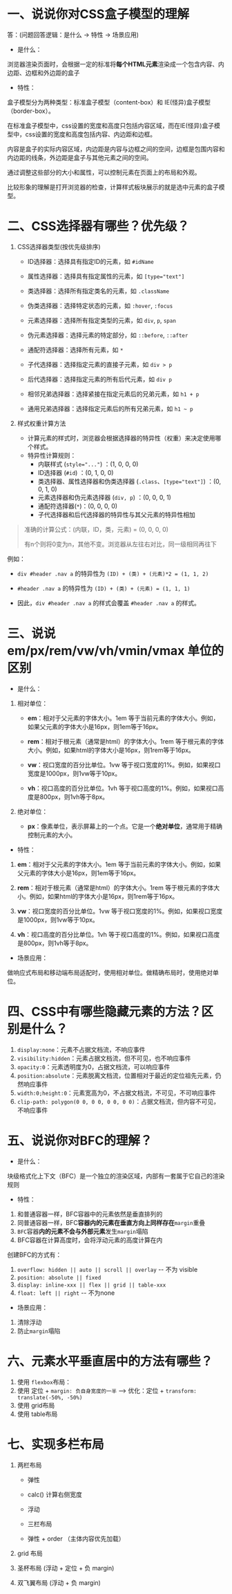 # 一、说说你对CSS盒子模型的理解

答：(问题回答逻辑：是什么 -> 特性 -> 场景应用)

- 是什么：

浏览器渲染页面时，会根据一定的标准将**每个HTML元素**渲染成一个包含内容、内边距、边框和外边距的盒子

- 特性：

盒子模型分为两种类型：标准盒子模型（content-box）和 IE(怪异)盒子模型（border-box）。

在标准盒子模型中，css设置的宽度和高度只包括内容区域，而在IE(怪异)盒子模型中，css设置的宽度和高度包括内容、内边距和边框。

内容是盒子的实际内容区域，内边距是内容与边框之间的空间，边框是包围内容和内边距的线条，外边距是盒子与其他元素之间的空间。

通过调整这些部分的大小和属性，可以控制元素在页面上的布局和外观。

比较形象的理解是打开浏览器的检查，计算样式板块展示的就是选中元素的盒子模型。

# 二、CSS选择器有哪些？优先级？

1. CSS选择器类型(按优先级排序)

    - ID选择器：选择具有指定ID的元素，如 `#idName`

    - 属性选择器：选择具有指定属性的元素，如 `[type="text"]`
    - 类选择器：选择所有指定类名的元素，如 `.className`
    - 伪类选择器：选择特定状态的元素，如 `:hover`, `:focus`

    - 元素选择器：选择所有指定类型的元素，如 `div`, `p`, `span`
    - 伪元素选择器：选择元素的特定部分，如 `::before`, `::after`

    - 通配符选择器：选择所有元素，如 `*`

    - 子代选择器：选择指定元素的直接子元素，如 `div > p`
    - 后代选择器：选择指定元素的所有后代元素，如 `div p`
    - 相邻兄弟选择器：选择紧接在指定元素后的兄弟元素，如 `h1 + p`
    - 通用兄弟选择器：选择指定元素后的所有兄弟元素，如 `h1 ~ p`

2. 样式权重计算方法
    - 计算元素的样式时，浏览器会根据选择器的特异性（权重）来决定使用哪个样式。
    - 特异性计算规则：
        - 内联样式 (`style="..."`) ：(1, 0, 0, 0)
        - ID选择器 (`#id`) ：(0, 1, 0, 0)
        - 类选择器、属性选择器和伪类选择器 (`.class`、`[type="text"]`) ：(0, 0, 1, 0)
        - 元素选择器和伪元素选择器 (`div, p`) ：(0, 0, 0, 1)
        - 通配符选择器(`*`)：(0, 0, 0, 0)
        - 子代选择器和后代选择器的特异性与其父元素的特异性相加

> 准确的计算公式：(内联，ID，类，元素) = (0, 0, 0, 0)
>
> 有n个则将0变为n，其他不变。浏览器从左往右对比，同一级相同再往下

例如：

- `div #header .nav a` 的特异性为 `(ID) + (类) + (元素)*2 = (1, 1, 2)`

- `#header .nav a` 的特异性为 `(ID) + (类) + (元素) = (1, 1, 1)`

- 因此，`div #header .nav a` 的样式会覆盖 `#header .nav a` 的样式。

# 三、说说 em/px/rem/vw/vh/vmin/vmax 单位的区别

- 是什么：

1. 相对单位：

    - **em**：相对于父元素的字体大小。1em 等于当前元素的字体大小。例如，如果父元素的字体大小是16px，则1em等于16px。

    - **rem**：相对于根元素（通常是html）的字体大小。1rem 等于根元素的字体大小。例如，如果html的字体大小是16px，则1rem等于16px。

    - **vw**：视口宽度的百分比单位。1vw 等于视口宽度的1%。例如，如果视口宽度是1000px，则1vw等于10px。

    - **vh**：视口高度的百分比单位。1vh 等于视口高度的1%。例如，如果视口高度是800px，则1vh等于8px。

2. 绝对单位：

    - **px**：像素单位，表示屏幕上的一个点。它是一个**绝对单位**，通常用于精确控制元素的大小。

- 特性：

1. **em**：相对于父元素的字体大小。1em 等于当前元素的字体大小。例如，如果父元素的字体大小是16px，则1em等于16px。

2. **rem**：相对于根元素（通常是html）的字体大小。1rem 等于根元素的字体大小。例如，如果html的字体大小是16px，则1rem等于16px。

3. **vw**：视口宽度的百分比单位。1vw 等于视口宽度的1%。例如，如果视口宽度是1000px，则1vw等于10px。

4. **vh**：视口高度的百分比单位。1vh 等于视口高度的1%。例如，如果视口高度是800px，则1vh等于8px。

- 场景应用：

做响应式布局和移动端布局适配时，使用相对单位。做精确布局时，使用绝对单位。

# 四、CSS中有哪些隐藏元素的方法？区别是什么？

1. `display:none`：元素不占据文档流，不响应事件
2. `visibility:hidden`：元素占据文档流，但不可见，也不响应事件
3. `opacity:0`：元素透明度为0，占据文档流，可以响应事件
4. `position:absolute`：元素脱离文档流，位置相对于最近的定位祖先元素，仍然响应事件
5. `width:0;height:0`：元素宽高为0，不占据文档流，不可见，不可响应事件
6. `clip-path: polygon(0 0, 0 0, 0 0, 0 0)`：占据文档流，但内容不可见，不响应事件

# 五、说说你对BFC的理解？

- 是什么：

块级格式化上下文（BFC）是一个独立的渲染区域，内部有一套属于它自己的渲染规则

- 特性：

1. 和普通容器一样，BFC容器中的元素依然是垂直排列的
2. 同普通容器一样，BFC**容器内的元素在垂直方向上同样存在**`margin`重叠
3. `BFC`容器**内的元素不会与外部元素**发生`margin`塌陷
4. BFC容器在计算高度时，会将浮动元素的高度计算在内

创建BFC的方式有：

1. `overflow: hidden || auto || scroll || overlay` -- 不为 visible
2. `position: absolute || fixed`
3. `display: inline-xxx || flex || grid || table-xxx`
4. `float: left || right` -- 不为none

- 场景应用：

1. 清除浮动
2. 防止`margin`塌陷

# 六、元素水平垂直居中的方法有哪些？

1. 使用 `flexbox`布局：
2. 使用 定位 + `margin: 负自身宽度的一半`  --> 优化：定位 + `transform: translate(-50%, -50%)`
3. 使用 grid布局
4. 使用 table布局

# 七、实现多栏布局

1. 两栏布局

    - 弹性
    - calc() 计算右侧宽度
    - 浮动
    - 三栏布局

    - 弹性 + order （主体内容优先加载）

2. grid 布局

3. 圣杯布局 (浮动 + 定位 + 负 margin)

4. 双飞翼布局 (浮动 + 负 margin)

